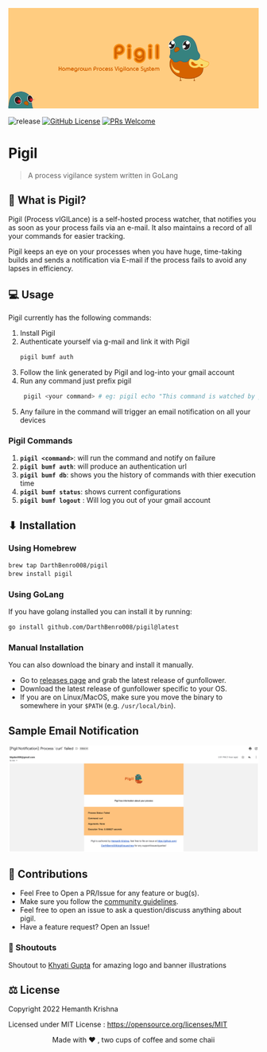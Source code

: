 ![Pigil Banner](assets/banner.png)

![release](https://img.shields.io/github/v/release/DarthBenro008/pigil)
[![GitHub License](https://img.shields.io/github/license/aryan9600/cowin-notifier)](https://github.com/DarthBenro008/pigil/blob/master/LICENSE)
[![PRs Welcome](https://img.shields.io/badge/PRs-welcome-brightgreen.svg)](https://github.com/DarthBenro008/pigil/issues/new/choose)

# Pigil

> A process vigilance system written in GoLang
## 🤔 What is Pigil?

Pigil (Process vIGILance) is a self-hosted process watcher, that notifies you as soon as your process fails via an e-mail. It also maintains a record of all your commands for easier tracking.

Pigil keeps an eye on your processes when you have huge, time-taking builds and sends a notification via E-mail if the process fails to avoid any lapses in efficiency.


## 💻 Usage

Pigil currently has the following commands: 

1. Install Pigil
2. Authenticate yourself via g-mail and link it with Pigil
   ```bash
   pigil bumf auth
   ```
3. Follow the link generated by Pigil and log-into your gmail account
4. Run any command just prefix pigil
   ```bash
    pigil <your command> # eg: pigil echo "This command is watched by pigil"
   ```
5. Any failure in the command will trigger an email notification on all your devices


### Pigil Commands


1. **`pigil <command>`**: will run the command and notify on failure
2. **`pigil bumf auth`**: will produce an authentication url
3. **`pigil bumf db`**: shows you the history of commands with thier execution time
4. **`pigil bumf status`**: shows current configurations
5. **`pigil bumf logout`** : Will log you out of your gmail account  

## ⬇ Installation

### Using Homebrew

```bash
brew tap DarthBenro008/pigil
brew install pigil
```

### Using GoLang

If you have golang installed you can install it by running:

```bash
go install github.com/DarthBenro008/pigil@latest
```

### Manual Installation

You can also download the binary and install it manually.

- Go to [releases page](https://github.com/DarthBenro008/pigil/releases) and grab the latest release of gunfollower.
- Download the latest release of gunfollower specific to your OS.
- If you are on Linux/MacOS, make sure you move the binary to somewhere in your `$PATH` (e.g. `/usr/local/bin`).

## Sample Email Notification

![sample](assets/sample.png)

## 🤝 Contributions

- Feel Free to Open a PR/Issue for any feature or bug(s).
- Make sure you follow the [community guidelines](https://docs.github.com/en/github/site-policy/github-community-guidelines).
- Feel free to open an issue to ask a question/discuss anything about pigil.
- Have a feature request? Open an Issue!

### 📢  Shoutouts

Shoutout to [Khyati Gupta](https://www.behance.net/khyatigupta267) for amazing logo and banner illustrations

## ⚖ License

Copyright 2022 Hemanth Krishna

Licensed under MIT License : https://opensource.org/licenses/MIT

<p align="center">Made with ❤ , two cups of coffee and some chaii</p>